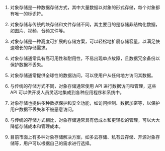 1. 对象存储是一种数据存储方式，其中大量数据以对象的形式存储，每个对象都有唯一的标识符。

2. 对象存储与传统的块存储和文件存储不同，其主要目的是存储非结构化数据，如图片、视频、音频文件等。

3. 对象存储是一种高度可扩展的存储方案，可以轻松地扩展存储容量，以满足快速增长的存储需求。

4. 对象存储通常具有高可用性和耐用性，不易出现单点故障，且数据冗余备份以保护数据不丢失。

5. 对象存储通常提供全球性的数据访问，可以使用户从任何地方访问其数据。

6. 与传统的存储方式不同，对象存储通常使用 API 进行数据访问和管理，这些 API 可以供开发人员灵活地集成到各种应用程序和系统中。

7. 对象存储也提供多种数据保护和安全功能，如访问控制、数据加密等，以保护用户数据不丢失和不被恶意访问。

8. 与传统的存储方式相比，对象存储通常具有低成本和更轻松的管理，可以大大降低存储成本和管理成本。

9. 目前市面上有多种对象存储解决方案，如多云存储、私有云存储、开源对象存储等，用户可以根据自己的需求进行选择。
